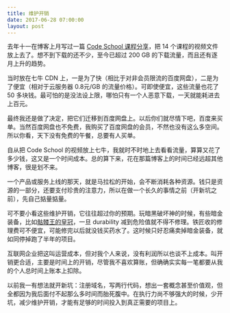 ```yaml
---
title: 维护开销
date: 2017-06-28 07:00:00
layout: post
---
```


去年十一在博客上月写过一篇 [Code School 课程分享](http://www.maintao.com/2016/codeschool-leaks/)，把 14 个课程的视频文件放上去了。想不到下载的还不少，至今已超过 200 GB 的下载流量，而且还有逐月上升的趋势。

当时放在七牛 CDN 上，一是为了快（相比于对非会员限流的百度网盘），二是为了便宜（相对于云服务器 0.8元/GB 的流量价格）。可即使便宜，这些流量也花了 50 多块钱。最可怕的是没法设上限，哪怕只有一个人恶意下载，一天就能耗进去上百元。

最终我还是做了决定，把它们迁移到百度网盘上。以后你们就尽情下吧，百度来买单。当然百度网盘也不免费，我购买了百度网盘的会员，不然也没有这么多空间。所以你看，天下没有免费的午餐，总要有人买单。

自从把 Code School 的视频放上七牛，我就时不时地上去看看流量，算算又花了多少钱，这又是一个时间成本。总的算下来，花在那篇博客上的时间已经远超其他博客，很是划不来。

一个产品或服务上线的那天，就是马拉松的开始，会不断消耗各种资源。钱只是资源的一部分，还要支付珍贵的注意力，所以在做一个长久的事情之前（开新坑之前），先自己掂量掂量。

可不要小看这些维护开销，它往往超过你的预期。玩暗黑破坏神的时候，有些暗金装备，比如[骷髅王的皇冠](http://diablo.wikia.com/wiki/The_Undead_Crown)，一旦 durability 减到危险值就不得不修理。铁匠收的修理费可不便宜，可能修完以后就没钱买药水了。这时候只好忍痛卖掉暗金装备，就如同停掉跑了半年的项目。

互联网企业把这叫运营成本，但对我个人来说，没有利润所以也谈不上成本。叫开销更合适，主要是时间上的开销，尽管我不喜欢算账，但确确实实每一笔都要从我的个人总时间上账本上扣除。

以前我一有想法就开新坑：注册域名，写两行代码，想出一套概念甚至价值观，但全都因为我后面付不起那么多时间而胎死腹中。在执行力尚不够强大的时候，少开坑，减少维护开销，才能有足够的时间投入到真正需要的项目上。
